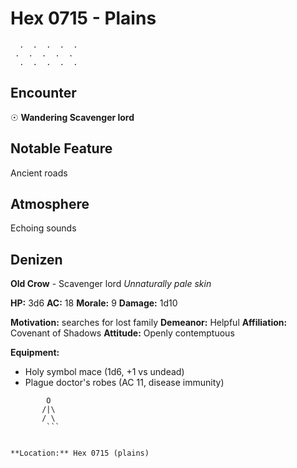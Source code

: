 # Hex 0715 - Plains
```
  .  .  .  .  .
 .  .  .  .  .
  .  .  .  .  .
```

## Encounter

☉ **Wandering Scavenger lord**

## Notable Feature

Ancient roads

## Atmosphere

Echoing sounds

## Denizen

**Old Crow** - Scavenger lord
*Unnaturally pale skin*

**HP:** 3d6 **AC:** 18 **Morale:** 9
**Damage:** 1d10

**Motivation:** searches for lost family
**Demeanor:** Helpful
**Affiliation:** Covenant of Shadows
**Attitude:** Openly contemptuous

**Equipment:**
- Holy symbol mace (1d6, +1 vs undead)
- Plague doctor's robes (AC 11, disease immunity)


```
        O
       /|\
       / \
        ```


**Location:** Hex 0715 (plains)
